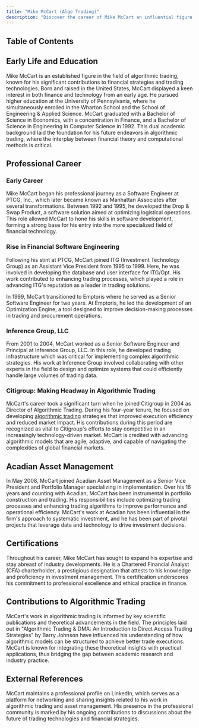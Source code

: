 ```yaml
---
title: "Mike McCart (Algo Trading)"
description: "Discover the career of Mike McCart an influential figure in algorithmic trading with notable contributions to financial strategies and trading technologies"
---
```




## Table of Contents

## Early Life and Education

Mike McCart is an established figure in the field of algorithmic trading, known for his significant contributions to financial strategies and trading technologies. Born and raised in the United States, McCart displayed a keen interest in both finance and technology from an early age. He pursued higher education at the University of Pennsylvania, where he simultaneously enrolled in the Wharton School and the School of Engineering & Applied Science. McCart graduated with a Bachelor of Science in Economics, with a concentration in Finance, and a Bachelor of Science in Engineering in Computer Science in 1992. This dual academic background laid the foundation for his future endeavors in algorithmic trading, where the interplay between financial theory and computational methods is critical.

## Professional Career

### Early Career

Mike McCart began his professional journey as a Software Engineer at PTCG, Inc., which later became known as Manhattan Associates after several transformations. Between 1992 and 1995, he developed the Drop & Swap Product, a software solution aimed at optimizing logistical operations. This role allowed McCart to hone his skills in software development, forming a strong base for his entry into the more specialized field of financial technology.

### Rise in Financial Software Engineering

Following his stint at PTCG, McCart joined ITG (Investment Technology Group) as an Assistant Vice President from 1995 to 1999. Here, he was involved in developing the database and user interface for ITG/Opt. His work contributed to enhancing trading processes, which played a role in advancing ITG's reputation as a leader in trading solutions.

In 1999, McCart transitioned to Emptoris where he served as a Senior Software Engineer for two years. At Emptoris, he led the development of an Optimization Engine, a tool designed to improve decision-making processes in trading and procurement operations. 

### Inference Group, LLC

From 2001 to 2004, McCart worked as a Senior Software Engineer and Principal at Inference Group, LLC. In this role, he developed trading infrastructure which was critical for implementing complex algorithmic strategies. His work at Inference Group involved collaborating with other experts in the field to design and optimize systems that could efficiently handle large volumes of trading data.

### Citigroup: Making Headway in Algorithmic Trading

McCart's career took a significant turn when he joined Citigroup in 2004 as Director of Algorithmic Trading. During his four-year tenure, he focused on developing [algorithmic trading](/wiki/algorithmic-trading) strategies that improved execution efficiency and reduced market impact. His contributions during this period are recognized as vital to Citigroup's efforts to stay competitive in an increasingly technology-driven market. McCart is credited with advancing algorithmic models that are agile, adaptive, and capable of navigating the complexities of global financial markets.

## Acadian Asset Management

In May 2008, McCart joined Acadian Asset Management as a Senior Vice President and Portfolio Manager specializing in implementation. Over his 16 years and counting with Acadian, McCart has been instrumental in portfolio construction and trading. His responsibilities include optimizing trading processes and enhancing trading algorithms to improve performance and operational efficiency. McCart's work at Acadian has been influential in the firm's approach to systematic investment, and he has been part of pivotal projects that leverage data and technology to drive investment decisions.

## Certifications

Throughout his career, Mike McCart has sought to expand his expertise and stay abreast of industry developments. He is a Chartered Financial Analyst (CFA) charterholder, a prestigious designation that attests to his knowledge and proficiency in investment management. This certification underscores his commitment to professional excellence and ethical practice in finance.

## Contributions to Algorithmic Trading

McCart's work in algorithmic trading is informed by key scientific publications and theoretical advancements in the field. The principles laid out in "Algorithmic Trading & DMA: An Introduction to Direct Access Trading Strategies" by Barry Johnson have influenced his understanding of how algorithmic models can be structured to achieve better trade executions. McCart is known for integrating these theoretical insights with practical applications, thus bridging the gap between academic research and industry practice.

## External References

McCart maintains a professional profile on LinkedIn, which serves as a platform for networking and sharing insights related to his work in algorithmic trading and asset management. His presence in the professional community is marked by his ongoing contributions to discussions about the future of trading technologies and financial strategies.